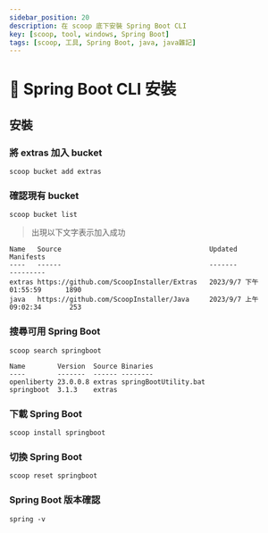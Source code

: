 ```yaml
---
sidebar_position: 20
description: 在 scoop 底下安裝 Spring Boot CLI 
key: [scoop, tool, windows, Spring Boot]
tags: [scoop, 工具, Spring Boot, java, java雜記]
---
```


# 🥣 Spring Boot CLI 安裝

## 安裝

### 將 extras 加入 bucket

```shell
scoop bucket add extras
```

### 確認現有 bucket

```shell
scoop bucket list
```

> 出現以下文字表示加入成功

```shell
Name   Source                                     Updated                Manifests
----   ------                                     -------                ---------
extras https://github.com/ScoopInstaller/Extras   2023/9/7 下午 01:55:59      1890
java   https://github.com/ScoopInstaller/Java     2023/9/7 上午 09:02:34       253
```

### 搜尋可用 Spring Boot

```shell
scoop search springboot
```

```shell
Name        Version  Source Binaries
----        -------  ------ --------
openliberty 23.0.0.8 extras springBootUtility.bat
springboot  3.1.3    extras
```

### 下載 Spring Boot

```shell
scoop install springboot
```

### 切換 Spring Boot

```shell
scoop reset springboot
```

### Spring Boot 版本確認

```shell
spring -v
```
